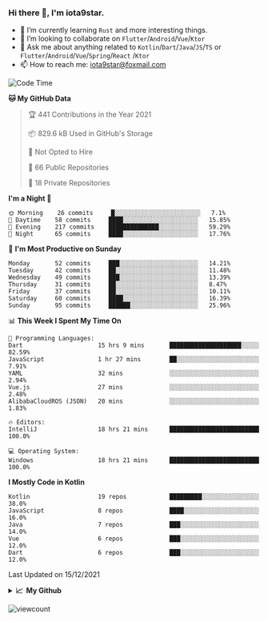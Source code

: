 ### Hi there 👋, I'm iota9star.

- 🌱 I’m currently learning `Rust` and more interesting things.
- 👯 I’m looking to collaborate on `Flutter`/`Android`/`Vue`/`Ktor`
- 💬 Ask me about anything related to `Kotlin`/`Dart`/`Java`/`JS`/`TS` or `Flutter`/`Android`/`Vue`/`Spring`/`React`
  /`Ktor`
- 📫 How to reach me: [iota9star@foxmail.com](iota9star@foxmail.com)



<!--START_SECTION:waka-->
![Code Time](http://img.shields.io/badge/Code%20Time-2%2C585%20hrs%205%20mins-blue)

**🐱 My GitHub Data** 

> 🏆 441 Contributions in the Year 2021
 > 
> 📦 829.6 kB Used in GitHub's Storage 
 > 
> 🚫 Not Opted to Hire
 > 
> 📜 66 Public Repositories 
 > 
> 🔑 18 Private Repositories  
 > 
**I'm a Night 🦉** 

```text
🌞 Morning    26 commits     █░░░░░░░░░░░░░░░░░░░░░░░░   7.1% 
🌆 Daytime    58 commits     ████░░░░░░░░░░░░░░░░░░░░░   15.85% 
🌃 Evening    217 commits    ██████████████░░░░░░░░░░░   59.29% 
🌙 Night      65 commits     ████░░░░░░░░░░░░░░░░░░░░░   17.76%

```
📅 **I'm Most Productive on Sunday** 

```text
Monday       52 commits     ███░░░░░░░░░░░░░░░░░░░░░░   14.21% 
Tuesday      42 commits     ██░░░░░░░░░░░░░░░░░░░░░░░   11.48% 
Wednesday    49 commits     ███░░░░░░░░░░░░░░░░░░░░░░   13.39% 
Thursday     31 commits     ██░░░░░░░░░░░░░░░░░░░░░░░   8.47% 
Friday       37 commits     ██░░░░░░░░░░░░░░░░░░░░░░░   10.11% 
Saturday     60 commits     ████░░░░░░░░░░░░░░░░░░░░░   16.39% 
Sunday       95 commits     ██████░░░░░░░░░░░░░░░░░░░   25.96%

```


📊 **This Week I Spent My Time On** 

```text
💬 Programming Languages: 
Dart                     15 hrs 9 mins       ████████████████████░░░░░   82.59% 
JavaScript               1 hr 27 mins        ██░░░░░░░░░░░░░░░░░░░░░░░   7.91% 
YAML                     32 mins             ░░░░░░░░░░░░░░░░░░░░░░░░░   2.94% 
Vue.js                   27 mins             ░░░░░░░░░░░░░░░░░░░░░░░░░   2.48% 
AlibabaCloudROS (JSON)   20 mins             ░░░░░░░░░░░░░░░░░░░░░░░░░   1.83%

🔥 Editors: 
IntelliJ                 18 hrs 21 mins      █████████████████████████   100.0%

💻 Operating System: 
Windows                  18 hrs 21 mins      █████████████████████████   100.0%

```

**I Mostly Code in Kotlin** 

```text
Kotlin                   19 repos            █████████░░░░░░░░░░░░░░░░   38.0% 
JavaScript               8 repos             ████░░░░░░░░░░░░░░░░░░░░░   16.0% 
Java                     7 repos             ███░░░░░░░░░░░░░░░░░░░░░░   14.0% 
Vue                      6 repos             ███░░░░░░░░░░░░░░░░░░░░░░   12.0% 
Dart                     6 repos             ███░░░░░░░░░░░░░░░░░░░░░░   12.0%

```



 Last Updated on 15/12/2021
<!--END_SECTION:waka-->

<details>
  <summary><b>📈&nbsp;&nbsp;My Github</b></summary>
  <br>
  <img src='https://github-profile-trophy.vercel.app/?username=iota9star'>
  <img src='https://bad-apple-github-readme.vercel.app/api?show_bg=1&username=iota9star&hide_title=true'>
  <img src='http://cr-skills-chart-widget.azurewebsites.net/api/api?username=iota9star'>
</details>


![viewcount](https://count.getloli.com/get/@iota9star?theme=rule34)
